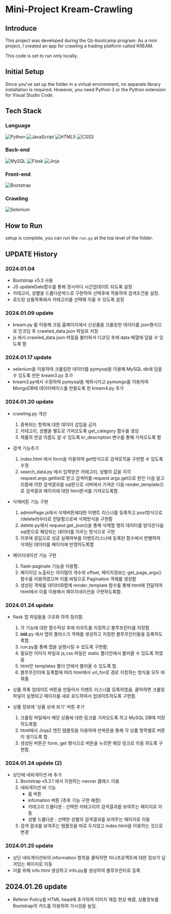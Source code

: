 # Mini-Project Kream-Crawling

## Introduce
This project was developed during the Oz-bootcamp program. As a mini project, I created an app for crawling a trading platform called KREAM.

This code is set to run only locally.

## Initial Setup
Since you've set up the folder in a virtual environment, no separate library installation is required. However, you need Python 3 or the Python extension for Visual Studio Code.

## Tech Stack
### Language
![Python](https://img.shields.io/badge/python-3670A0?style=for-the-badge&logo=python&logoColor=ffdd54)
![JavaScript](https://img.shields.io/badge/javascript-%23323330.svg?style=for-the-badge&logo=javascript&logoColor=%23F7DF1E)
![HTML5](https://img.shields.io/badge/html5-%23E34F26.svg?style=for-the-badge&logo=html5&logoColor=white)
![CSS3](https://img.shields.io/badge/css3-%231572B6.svg?style=for-the-badge&logo=css3&logoColor=white)

### Back-end
![MySQL](https://img.shields.io/badge/mysql-%2300f.svg?style=for-the-badge&logo=mysql&logoColor=white)
![Flask](https://img.shields.io/badge/flask-%23000.svg?style=for-the-badge&logo=flask&logoColor=white)
![Jinja](https://img.shields.io/badge/jinja-white.svg?style=for-the-badge&logo=jinja&logoColor=black)

### Front-end
![Bootstrap](https://img.shields.io/badge/bootstrap-%238511FA.svg?style=for-the-badge&logo=bootstrap&logoColor=white)

### Crawling
![Selenium](https://img.shields.io/badge/-selenium-%43B02A?style=for-the-badge&logo=selenium&logoColor=white)

## How to Run

setup is complete, you can run the `run.py` at the top level of the folder.

## UPDATE History

### 2024.01.04
- Bootstrap v5.3 사용
- JS updateDate함수를 통해 정시마다 시간업데이트 되도록 설정
- 카테고리, 성별을 드롭다운박스로 구현하여 선택후에 적용하여 검색조건을 설정.
- 로드된 상품목록에서 카테고리를 선택해 지울 수 있도록 설정

### 2024.01.09 update
- kream.py 를 이용해 크림 홈페이지에서 신상품을 크롤링한 데이터를 json형식으로 인코딩 후  crawled_data.json 파일로 저장
- js 에서 crawled_data.json 파일을 불러와서 디코딩 후에 data 배열에 담을 수 있도록 함

### 2024.01.17 update
- selenium을 이용하여 크롤링한 데이터를 pymysql을 이용해 MySQL db에 담을 수 있도록 만든 kream3.py 추가
- kream3.py에서 수정하여 pymysql을 제외시키고 pymongo를 이용하여 MongoDB에 데이터베이스를 만들도록 한 kream4.py 추가

### 2024.01.20 update
- crawling.py 개선
    1. 중복되는 항목에 대한 데이터 삽입을 금지
    2. 카테고리, 성별을 별도로 가져오도록 get_category 함수를 생성
    3. 제품의 한글 이름도 알 수 있도록 kr_description 변수를 통해 가져오도록 함

- 검색 기능추가
    1. index.html 에서 form을 이용하여 get방식으로 검색로직을 구현할 수 있도록 수정
    2. search_data.py 에서 입력받은 카테고리, 성별의 값을 각각 request.args.getlist로 받고 검색어를 request.args.get으로 받은 다음 알고리즘에 의한 검색결과를 sql문으로 서버에서 가져온 다음 render_template으로 검색결과 페이지에 대한 html문서를 가져오도록함.

- 삭제버튼 기능 구현
    1. adminPage.js에서 삭제버튼에대한 이벤트 리스너를 등록하고 post방식으로 /delete라우터로 전달함으로써 삭제방식을 구현함
    2. delete.py에서 request.get_json()을 통해 삭제할 행의 데이터를 받아온다음 sql문으로 해당되는 데이터를 지우는 방식으로 구현
    3. 이후에 응답으로 성공 실패여부를 이벤트리스너에 등록된 함수에서 판별하여 삭제된 데이터를 페이지에 반영하도록함

- 페이지네이션 기능 구현
    1. flask-paginate 기능을 이용함.
    2. 페이지당 노출되는 아이템의 개수와 offset, 페이지정보는 get_page_args() 함수를 이용하였으며 이를 바탕으로 Pagination 객체를 생성함
    3. 생성된 객체를 데이터와함께 render_template 함수를 통해 html에 전달하여 html에서 이를 이용해서 페이지네이션을 구현하도록함.

### 2024.01.24 update
- flask 앱 파일들을 구조화 하여 정리함.
    1. 각 기능에 대한 함수작성 후에 라우트를 지정하고 블루프린터를 지정함.
    2. __init__.py 에서 앱의 플라스크 객체를 생성하고 지정한 블루프린터들을 등록하도록함.
    3. run.py를 통해 앱을 실행시킬 수 있도록 구현함.
    4. 필요한 이미지 파일과 js,css 파일은 static 폴더안에서 불러올 수 있도록 하였음
    5. html은 templates 폴더 안에서 불러올 수 있도록 함.
    6. 블루프린터에 등록함에 따라 html에서 url_for로 경로 지정하는 방식을 모두 바꿔줌

- 상품 목록 업데이트 버튼을 만들어서 이벤트 리스너를 등록하였움. 클릭하면 크롤링 파일이 실행되고 페이지를 새로 로드하여서 업데이트하도록 구현함.

- 상품 정보에 '상품 상세 보기' 버튼 추가
    1. 크롤링 파일에서 해당 상품에 대한 링크를 가져오도록 하고 MySQL DB에 저장하도록함
    2. html에서 Jinja2 엔진 템플릿을 이용하여 반복문을 통해 각 상품 항목별로 버튼이 생기도록 함.
    3. 생성된 버튼은 form, get 형식으로 버튼을 누르면 해당 링크로 이동 하도록 구현함.

### 2024.01.24 update (2)
- 상단에 네비게이션 바 추가
    1. Bootstrap v5.3.1 에서 지원하는 navvar 클래스 이용.
    2. 네비게이션 바 기능
        - 홈 버튼
        - infomation 버튼 (추후 기능 구현 예정)
        - 카테고리 드롭다운 : 선택한 카테고리의 검색결과를 보여주는 페이지로 이동
        - 성별 드롭다운 : 선택한 성별의 검색결과를 보여주는 페이지로 이동
    3. 검색 결과를 보여주는 템플릿을 따로 두지않고 index.html을 이용하는 것으로 변경

### 2024.01.25 update
- 상단 네비게이션바의 information 항목을 클릭하면 미니프로젝트에 대한 정보가 담겨있는 페이지로 이동
- 이를 위해 info.html 생성하고 info.py를 생성하여 블루프린터로 등록

## 2024.01.26 update
- Referer Policy를 HTML head에 추가하여 이미지 깨짐 현상 해결, 상품정보를 Bootstrap의 카드를 이용하여 가시성을 높임.